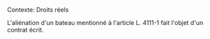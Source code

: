 Contexte: Droits réels

L'aliénation d'un bateau mentionné à l'article L. 4111-1 fait l'objet d'un contrat écrit.